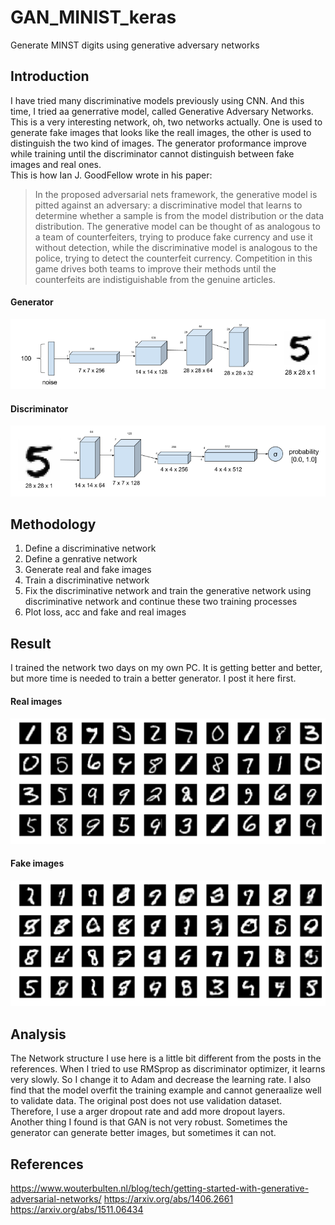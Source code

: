 # GAN_MINIST_keras
Generate MINST digits using generative adversary networks

## Introduction

I have tried many discriminative models previously using CNN. And this time, I tried aa generrative model, called Generative Adversary Networks. This is a very interesting network, oh, two networks actually. One is used to generate fake images that looks like the reall images, the other is used to distinguish the two kind of images. The generator proformance improve while training until the discriminator cannot distinguish between fake images and real ones. </br>
This is how Ian J. GoodFellow wrote in his paper: </br>
> In the proposed adversarial nets framework, the generative model is pitted against an adversary: a discriminative model that learns to determine whether a sample is from the model distribution or the data distribution. The generative model can be thought of as analogous to a team of counterfeiters, trying to produce fake currency and use it without detection, while the discriminative model is analogous to the police, trying to detect the counterfeit currency. Competition in this game drives both teams to improve their methods until the counterfeits are indistiguishable from the genuine articles.
#### Generator
![GAN](/Generator.png) </br>
#### Discriminator
![GAN](/Discriminator.png) </br>

## Methodology

1. Define a discriminative network
2. Define a genrative network
3. Generate real and fake images
3. Train a discriminative network
4. Fix the discriminative network and train the generative network using discriminative network and continue these two training processes
5. Plot loss, acc and fake and real images

## Result

I trained the network two days on my own PC. It is getting better and better, but more time is needed to train a better generator. I post it here first. </br>
#### Real images
![GAN](/code/Real_images.png) </br>
#### Fake images
![GAN](/code/Fake_images.png) </br>

## Analysis

The Network structure I use here is a little bit different from the posts in the references. When I tried to use RMSprop as discriminator optimizer, it learns very slowly. So I change it to Adam and decrease the learning rate. I also find that the model overfit the training example and cannot generaalize well to validate data. The original post does not use validation dataset. Therefore, I use a arger dropout rate and add more dropout layers. </br>
Another thing I found is that GAN is not very robust. Sometimes the generator can generate better images, but sometimes it can not.

## References
https://www.wouterbulten.nl/blog/tech/getting-started-with-generative-adversarial-networks/
https://arxiv.org/abs/1406.2661
https://arxiv.org/abs/1511.06434
